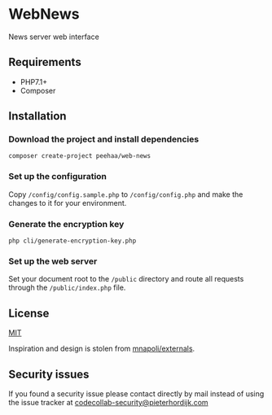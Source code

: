 # WebNews

News server web interface

## Requirements

- PHP7.1+
- Composer

## Installation

### Download the project and install dependencies

    composer create-project peehaa/web-news

### Set up the configuration

Copy `/config/config.sample.php` to `/config/config.php` and make the changes to it for your environment.

### Generate the encryption key

    php cli/generate-encryption-key.php

### Set up the web server

Set your document root to the `/public` directory and route all requests through the `/public/index.php` file.

## License

[MIT][mit]

Inspiration and design is stolen from [mnapoli/externals](https://github.com/mnapoli/externals).

## Security issues

If you found a security issue please contact directly by mail instead of using the issue tracker at codecollab-security@pieterhordijk.com

[mit]: http://spdx.org/licenses/MIT

